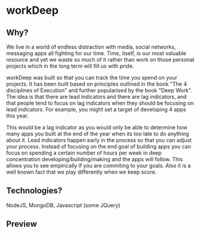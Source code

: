 # workDeep

## Why?

We live in a world of endless distraction with media, social networks, messaging apps all fighting for our time. Time, itself, is our most valuable resource and yet we waste so much of it rather than work on those personal projects which in the long term will fill us with pride.

workDeep was built so that you can track the time you spend on your projects. It has been built based on principles outlined in the book "The 4 disciplines of Execution" and further popularised by the book "Deep Work". The idea is that there are lead indicators and there are lag indicators, and that people tend to focus on lag indicators when they should be focusing on lead indicators. For example, you might set a target of developing 4 apps this year. 

This would be a lag indicator as you would only be able to determine how many apps you built at the end of the year when its too late to do anything about it. Lead indicators happen early in the process so that you can adjust your process. Instead of focusing on the end goal of building apps you can focus on spending a certain number of hours per week in deep concentration developing/building/making and the apps will follow. This allows you to see empirically if you are commiting to your goals. Also it is a well known fact that we play differently when we keep score.  

## Technologies?

NodeJS, MongoDB, Javascript (some JQuery)

## Preview

